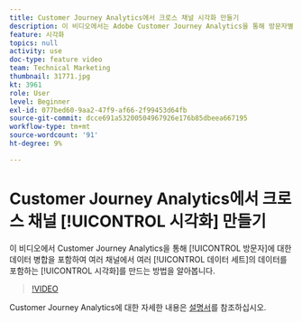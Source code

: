 ```yaml
---
title: Customer Journey Analytics에서 크로스 채널 시각화 만들기
description: 이 비디오에서는 Adobe Customer Journey Analytics을 통해 방문자별 데이터 병합을 포함하여 여러 채널 간에 여러 데이터 세트의 데이터를 포함하는 시각화를 만드는 방법을 살펴봅니다.
feature: 시각화
topics: null
activity: use
doc-type: feature video
team: Technical Marketing
thumbnail: 31771.jpg
kt: 3961
role: User
level: Beginner
exl-id: 077bed60-9aa2-47f9-af66-2f99453d64fb
source-git-commit: dcce691a53200504967926e176b85dbeea667195
workflow-type: tm+mt
source-wordcount: '91'
ht-degree: 9%

---
```


# Customer Journey Analytics에서 크로스 채널 [!UICONTROL 시각화] 만들기

이 비디오에서 Customer Journey Analytics을 통해 [!UICONTROL 방문자]에 대한 데이터 병합을 포함하여 여러 채널에서 여러 [!UICONTROL 데이터 세트]의 데이터를 포함하는 [!UICONTROL 시각화]를 만드는 방법을 알아봅니다.

>[!VIDEO](https://video.tv.adobe.com/v/31771/?quality=12)

Customer Journey Analytics에 대한 자세한 내용은 [설명서](https://docs.adobe.com/content/help/ko-KR/analytics-platform/using/cja-landing.html)를 참조하십시오.
